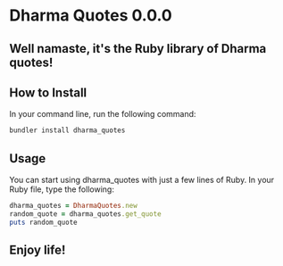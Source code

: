 # Dharma Quotes 0.0.0

## Well namaste, it's the Ruby library of Dharma quotes!

## How to Install
In your command line, run the following command:
```bash
bundler install dharma_quotes
```
## Usage
You can start using dharma_quotes with just a few lines of Ruby. In your Ruby file, type the following:
```ruby
dharma_quotes = DharmaQuotes.new
random_quote = dharma_quotes.get_quote
puts random_quote
```

## Enjoy life!